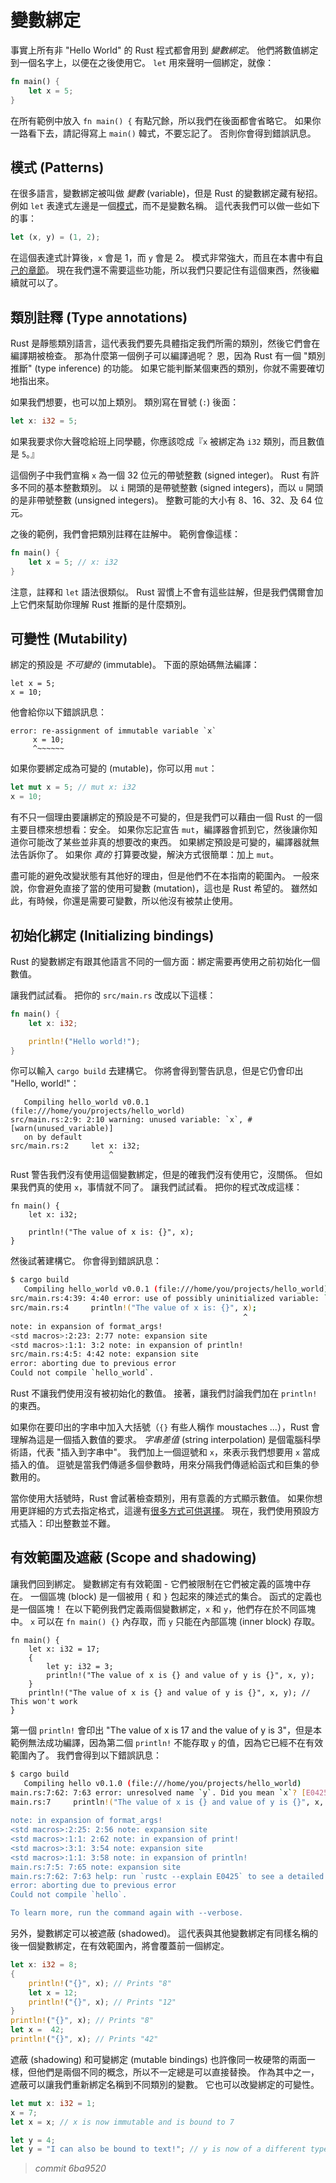 # 變數綁定


事實上所有非 "Hello World" 的 Rust 程式都會用到 *變數綁定*。
他們將數值綁定到一個名字上，以便在之後使用它。
`let` 用來聲明一個綁定，就像：

```rust
fn main() {
    let x = 5;
}
```

在所有範例中放入 `fn main() {` 有點冗餘，所以我們在後面都會省略它。
如果你一路看下去，請記得寫上 `main()` 韓式，不要忘記了。
否則你會得到錯誤訊息。

## 模式 (Patterns)

在很多語言，變數綁定被叫做 *變數* (variable)，但是 Rust 的變數綁定藏有秘招。
例如 `let` 表達式左邊是一個[模式][pattern]，而不是變數名稱。
這代表我們可以做一些如下的事：

```rust
let (x, y) = (1, 2);
```

在這個表達式計算後，`x` 會是 1，而 `y` 會是 2。
模式非常強大，而且在本書中有[自己的章節][pattern]。
現在我們還不需要這些功能，所以我們只要記住有這個東西，然後繼續就可以了。

[pattern]: patterns.html

## 類別註釋 (Type annotations)

Rust 是靜態類別語言，這代表我們要先具體指定我們所需的類別，然後它們會在編譯期被檢查。
那為什麼第一個例子可以編譯過呢？
恩，因為 Rust 有一個 "類別推斷" (type inference) 的功能。
如果它能判斷某個東西的類別，你就不需要確切地指出來。

如果我們想要，也可以加上類別。
類別寫在冒號 (`:`) 後面：

```rust
let x: i32 = 5;
```

如果我要求你大聲唸給班上同學聽，你應該唸成『`x` 被綁定為 `i32` 類別，而且數值是 `5`。』

這個例子中我們宣稱 `x` 為一個 32 位元的帶號整數 (signed integer)。
Rust 有許多不同的基本整數類別。
以 `i` 開頭的是帶號整數 (signed integers)，而以 `u` 開頭的是非帶號整數 (unsigned integers)。
整數可能的大小有 8、16、32、及 64 位元。

之後的範例，我們會把類別註釋在註解中。
範例會像這樣：

```rust
fn main() {
    let x = 5; // x: i32
}
```

注意，註釋和 `let` 語法很類似。
Rust 習慣上不會有這些註解，但是我們偶爾會加上它們來幫助你理解 Rust 推斷的是什麼類別。

## 可變性 (Mutability)

綁定的預設是 *不可變的* (immutable)。
下面的原始碼無法編譯：

```rust,ignore
let x = 5;
x = 10;
```

他會給你以下錯誤訊息：

```text
error: re-assignment of immutable variable `x`
     x = 10;
     ^~~~~~~
```

如果你要綁定成為可變的 (mutable)，你可以用 `mut`：

```rust
let mut x = 5; // mut x: i32
x = 10;
```

有不只一個理由要讓綁定的預設是不可變的，但是我們可以藉由一個 Rust 的一個主要目標來想想看：安全。
如果你忘記宣告 `mut`，編譯器會抓到它，然後讓你知道你可能改了某些並非真的想要改的東西。
如果綁定預設是可變的，編譯器就無法告訴你了。
如果你 _真的_ 打算要改變，解決方式很簡單：加上 `mut`。

盡可能的避免改變狀態有其他好的理由，但是他們不在本指南的範圍內。
一般來說，你會避免直接了當的使用可變數 (mutation)，這也是 Rust 希望的。
雖然如此，有時候，你還是需要可變數，所以他沒有被禁止使用。

## 初始化綁定 (Initializing bindings)

Rust 的變數綁定有跟其他語言不同的一個方面：綁定需要再使用之前初始化一個數值。

讓我們試試看。
把你的 `src/main.rs` 改成以下這樣：

```rust
fn main() {
    let x: i32;

    println!("Hello world!");
}
```

你可以輸入 `cargo build` 去建構它。
你將會得到警告訊息，但是它仍會印出 "Hello, world!"：

```text
   Compiling hello_world v0.0.1 (file:///home/you/projects/hello_world)
src/main.rs:2:9: 2:10 warning: unused variable: `x`, #[warn(unused_variable)]
   on by default
src/main.rs:2     let x: i32;
                      ^
```

Rust 警告我們沒有使用這個變數綁定，但是的確我們沒有使用它，沒關係。
但如果我們真的使用 `x`，事情就不同了。
讓我們試試看。
把你的程式改成這樣：

```rust,ignore
fn main() {
    let x: i32;

    println!("The value of x is: {}", x);
}
```

然後試著建構它。
你會得到錯誤訊息：

```bash
$ cargo build
   Compiling hello_world v0.0.1 (file:///home/you/projects/hello_world)
src/main.rs:4:39: 4:40 error: use of possibly uninitialized variable: `x`
src/main.rs:4     println!("The value of x is: {}", x);
                                                    ^
note: in expansion of format_args!
<std macros>:2:23: 2:77 note: expansion site
<std macros>:1:1: 3:2 note: in expansion of println!
src/main.rs:4:5: 4:42 note: expansion site
error: aborting due to previous error
Could not compile `hello_world`.
```

Rust 不讓我們使用沒有被初始化的數值。
接著，讓我們討論我們加在 `println!` 的東西。

如果你在要印出的字串中加入大括號（`{}` 有些人稱作 moustaches ...），Rust 會理解為這是一個插入數值的要求。
*字串差值* (string interpolation) 是個電腦科學術語，代表 "插入到字串中"。
我們加上一個逗號和 `x`，來表示我們想要用 `x` 當成插入的值。
逗號是當我們傳遞多個參數時，用來分隔我們傳遞給函式和巨集的參數用的。

當你使用大括號時，Rust 會試著檢查類別，用有意義的方式顯示數值。
如果你想用更詳細的方式去指定格式，這邊有[很多方式可供選擇][format]。
現在，我們使用預設方式插入：印出整數並不難。

[format]: ../std/fmt/index.html

## 有效範圍及遮蔽 (Scope and shadowing)

讓我們回到綁定。
變數綁定有有效範圍 - 它們被限制在它們被定義的區塊中存在。
一個區塊 (block) 是一個被用 `{` 和 `}` 包起來的陳述式的集合。
函式的定義也是一個區塊！
在以下範例我們定義兩個變數綁定，`x` 和 `y`，他們存在於不同區塊中。
`x` 可以在 `fn main() {}` 內存取，而 `y` 只能在內部區塊 (inner block) 存取。

```rust,ignore
fn main() {
    let x: i32 = 17;
    {
        let y: i32 = 3;
        println!("The value of x is {} and value of y is {}", x, y);
    }
    println!("The value of x is {} and value of y is {}", x, y); // This won't work
}
```

第一個 `println!` 會印出 "The value of x is 17 and the value of y is 3"，但是本範例無法成功編譯，因為第二個 `println!` 不能存取 `y` 的值，因為它已經不在有效範圍內了。
我們會得到以下錯誤訊息：

```bash
$ cargo build
   Compiling hello v0.1.0 (file:///home/you/projects/hello_world)
main.rs:7:62: 7:63 error: unresolved name `y`. Did you mean `x`? [E0425]
main.rs:7     println!("The value of x is {} and value of y is {}", x, y); // This won't work
                                                                       ^
note: in expansion of format_args!
<std macros>:2:25: 2:56 note: expansion site
<std macros>:1:1: 2:62 note: in expansion of print!
<std macros>:3:1: 3:54 note: expansion site
<std macros>:1:1: 3:58 note: in expansion of println!
main.rs:7:5: 7:65 note: expansion site
main.rs:7:62: 7:63 help: run `rustc --explain E0425` to see a detailed explanation
error: aborting due to previous error
Could not compile `hello`.

To learn more, run the command again with --verbose.
```

另外，變數綁定可以被遮蔽 (shadowed)。
這代表與其他變數綁定有同樣名稱的後一個變數綁定，在有效範圍內，將會覆蓋前一個綁定。

```rust
let x: i32 = 8;
{
    println!("{}", x); // Prints "8"
    let x = 12;
    println!("{}", x); // Prints "12"
}
println!("{}", x); // Prints "8"
let x =  42;
println!("{}", x); // Prints "42"
```

遮蔽 (shadowing) 和可變綁定 (mutable bindings) 也許像同一枚硬幣的兩面一樣，但他們是兩個不同的概念，所以不一定總是可以直接替換。
作為其中之一，遮蔽可以讓我們重新綁定名稱到不同類別的變數。
它也可以改變綁定的可變性。

```rust
let mut x: i32 = 1;
x = 7;
let x = x; // x is now immutable and is bound to 7

let y = 4;
let y = "I can also be bound to text!"; // y is now of a different type
```


> *commit 6ba9520*
